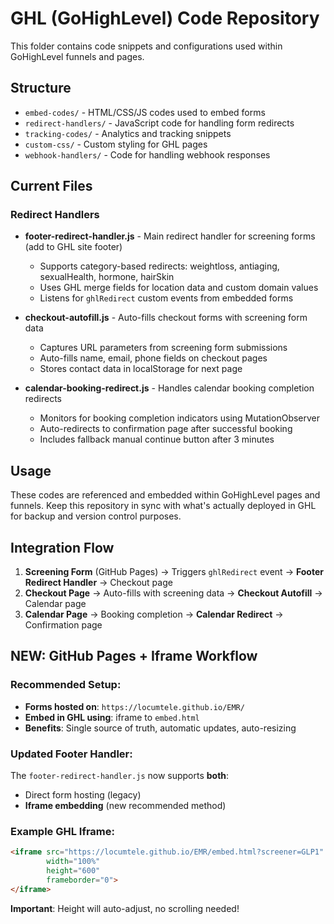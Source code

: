 # GHL (GoHighLevel) Code Repository

This folder contains code snippets and configurations used within GoHighLevel funnels and pages.

## Structure

- `embed-codes/` - HTML/CSS/JS codes used to embed forms
- `redirect-handlers/` - JavaScript code for handling form redirects
- `tracking-codes/` - Analytics and tracking snippets
- `custom-css/` - Custom styling for GHL pages
- `webhook-handlers/` - Code for handling webhook responses

## Current Files

### Redirect Handlers
- **footer-redirect-handler.js** - Main redirect handler for screening forms (add to GHL site footer)
  - Supports category-based redirects: weightloss, antiaging, sexualHealth, hormone, hairSkin
  - Uses GHL merge fields for location data and custom domain values
  - Listens for `ghlRedirect` custom events from embedded forms

- **checkout-autofill.js** - Auto-fills checkout forms with screening form data
  - Captures URL parameters from screening form submissions
  - Auto-fills name, email, phone fields on checkout pages
  - Stores contact data in localStorage for next page

- **calendar-booking-redirect.js** - Handles calendar booking completion redirects
  - Monitors for booking completion indicators using MutationObserver
  - Auto-redirects to confirmation page after successful booking
  - Includes fallback manual continue button after 3 minutes

## Usage

These codes are referenced and embedded within GoHighLevel pages and funnels. Keep this repository in sync with what's actually deployed in GHL for backup and version control purposes.

## Integration Flow

1. **Screening Form** (GitHub Pages) → Triggers `ghlRedirect` event → **Footer Redirect Handler** → Checkout page
2. **Checkout Page** → Auto-fills with screening data → **Checkout Autofill** → Calendar page
3. **Calendar Page** → Booking completion → **Calendar Redirect** → Confirmation page

## NEW: GitHub Pages + Iframe Workflow

### Recommended Setup:
- **Forms hosted on**: `https://locumtele.github.io/EMR/`
- **Embed in GHL using**: iframe to `embed.html`
- **Benefits**: Single source of truth, automatic updates, auto-resizing

### Updated Footer Handler:
The `footer-redirect-handler.js` now supports **both**:
- Direct form hosting (legacy)
- **Iframe embedding** (new recommended method)

### Example GHL Iframe:
```html
<iframe src="https://locumtele.github.io/EMR/embed.html?screener=GLP1"
        width="100%"
        height="600"
        frameborder="0">
</iframe>
```

**Important**: Height will auto-adjust, no scrolling needed!